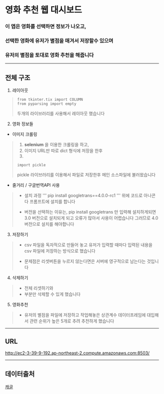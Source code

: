 # 영화 추천 웹 대시보드

### 이 앱은 영화를 선택하면 정보가 나오고,
### 선택한 영화에 유저가 별점을 매겨서 저장할수 있으며
### 유저의 별점을 토대로 영화 추천을 해줍니다
***
## 전체 구조

1. 레이아웃
>```
>from tkinter.tix import COLUMN
>from pyparsing import empty
>```
>두개의 라이브러리를 사용해서 레이아웃 했습니다

2. 영화 정보들

* 이미지 크롤링
>1. **selenium** 을 이용한 크롤링을 하고,
>2. 이미지 URL만 따로 dict 형식에 저장을 한후
>3. 
>```
>import pickle
>```
>pickle 라이브러리를 이용해서 파일로 저장한후
>메인 소스파일에 불러왔습니다

* 줄거리 / 구글번역API 사용
>* 설치 과정
>'''
>pip install googletrans==4.0.0-rc1
>'''
>위에 코드로 아나콘다 프롬프트에 설치를 합니다
>
>* 버전을 선택하는 이유는,
>pip install googletrans 만 입력해 설치하게되면 3.0 버전으로 설치되게 되고
>오류가 많아서 사용이 어렵습니다
>그러므로 4.0 버전으로 설치를 해야합니다

3. 저장하기 
>* csv 파일을 독자적으로 만들어 놓고
>유저가 입력할 때마다 입력된 내용을
>csv 파일에 저장하는 방식으로 했습니다
>
>* 문제점은 리셋버튼을 누르지 않는다면은
>서버에 영구적으로 남는다는 것입니다

4. 삭제하기
>* 전체 리셋하기와
>* 부분만 삭제할 수 있게 했습니다

5. 영화추천
>* 유저의 별점을 파일에 저장하고
>작업해놓은 상관계수 데이터프레임에 대입해서
>관련 순위가 높은 5개로 추려 추천하게 했습니다
***

## URL
http://ec2-3-39-9-192.ap-northeast-2.compute.amazonaws.com:8503/

***
## 데이터출처
[캐글](https://www.kaggle.com/)
